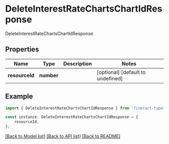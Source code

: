# DeleteInterestRateChartsChartIdResponse

DeleteInterestRateChartsChartIdResponse

## Properties

Name | Type | Description | Notes
------------ | ------------- | ------------- | -------------
**resourceId** | **number** |  | [optional] [default to undefined]

## Example

```typescript
import { DeleteInterestRateChartsChartIdResponse } from 'fineract-typescript-client';

const instance: DeleteInterestRateChartsChartIdResponse = {
    resourceId,
};
```

[[Back to Model list]](../README.md#documentation-for-models) [[Back to API list]](../README.md#documentation-for-api-endpoints) [[Back to README]](../README.md)

